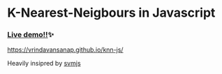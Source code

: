 # K-Nearest-Neigbours in Javascript

### [Live demo!!](https://vrindavansanap.github.io/knn-js/)✨
https://vrindavansanap.github.io/knn-js/

Heavily insipred by [svmjs](https://github.com/karpathy/svmjs)

